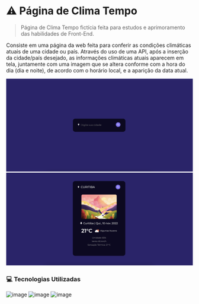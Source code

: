 # ⚠️ Página de Clima Tempo

> Página de Clima Tempo fictícia feita para estudos e aprimoramento das habilidades de Front-End. 

Consiste em uma página da web feita para conferir as condições climáticas atuais de uma cidade ou país. Através do uso de uma API, após a inserção da cidade/país desejado, as informações climáticas atuais aparecem em tela, juntamente com uma imagem que se altera conforme com a hora do dia (dia e noite), de acordo com o horário local, e a aparição da data atual.

![preview](./img/screenshot-desktop.png)
![preview](./img/screenshot-desktop2.png)

### 💻 Tecnologias Utilizadas
![image](https://img.shields.io/badge/HTML5-E34F26?style=for-the-badge&logo=html5&logoColor=white) ![image](https://img.shields.io/badge/CSS3-1572B6?style=for-the-badge&logo=css3&logoColor=white) ![image](https://img.shields.io/badge/JavaScript-F7DF1E?style=for-the-badge&logo=javascript&logoColor=black)

